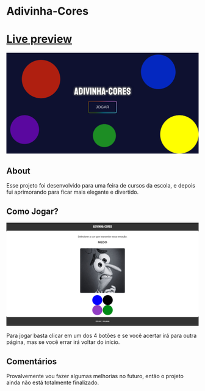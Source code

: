 # Adivinha-Cores
# [Live preview](https:https://brena218.github.io/Jogo-Divertidamente/)

![Adivinha-cores](assets/images/adivinha-cores.png)

## About

Esse projeto foi desenvolvido para uma feira de cursos da escola, e depois fui aprimorando para ficar mais elegante e divertido.

## Como Jogar?

![Adivinha-cores](assets/images/fase.png)

Para jogar basta clicar em um dos 4 botões e se você acertar irá para outra página, mas se você errar irá voltar do início. 

## Comentários

Provalvemente vou fazer algumas melhorias no futuro, então o projeto ainda não está totalmente finalizado. 
